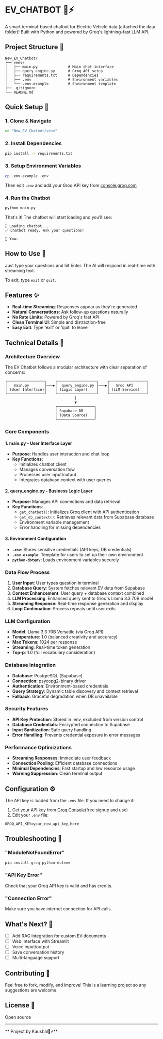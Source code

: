 # EV_CHATBOT 🚗⚡

A smart terminal-based chatbot for Electric Vehicle data (attached the data folder)! Built with Python and powered by Groq's lightning-fast LLM API.

## Project Structure 📁

```
New_EV_Chatbot/
├── venv/
│   ├── main.py              # Main chat interface
│   ├── query_engine.py      # Groq API setup
│   ├── requirements.txt     # Dependencies
│   ├── .env                 # Environment variables
│   └── .env.example         # Environment template
├── .gitignore
└── README.md
```

## Quick Setup 🚀

### 1. Clone & Navigate
```bash
cd "New_EV_Chatbot/venv"
```

### 2. Install Dependencies
```bash
pip install -r requirements.txt
```

### 3. Setup Environment Variables
```bash
cp .env.example .env
```
Then edit `.env` and add your Groq API key from [console.groq.com](https://console.groq.com/)

### 4. Run the Chatbot
```bash
python main.py
```

That's it! The chatbot will start loading and you'll see:
```
🧠 Loading chatbot...
✅ Chatbot ready. Ask your questions!

💬 You: 
```

## How to Use 💬

Just type your questions and hit Enter. The AI will respond in real-time with streaming text.

To exit, type `exit` or `quit`.

## Features ✨

- **Real-time Streaming**: Responses appear as they're generated
- **Natural Conversations**: Ask follow-up questions naturally
- **No Rate Limits**: Powered by Groq's fast API
- **Clean Terminal UI**: Simple and distraction-free
- **Easy Exit**: Type 'exit' or 'quit' to leave

## Technical Details 🔧

### Architecture Overview
The EV Chatbot follows a modular architecture with clear separation of concerns:

```
┌─────────────────┐    ┌──────────────────┐    ┌─────────────────┐
│   main.py       │───▶│  query_engine.py │───▶│   Groq API      │
│ (User Interface)│    │ (Logic Layer)    │    │ (LLM Service)   │
└─────────────────┘    └──────────────────┘    └─────────────────┘
                                │
                                ▼
                       ┌─────────────────┐
                       │ Supabase DB     │
                       │ (Data Source)   │
                       └─────────────────┘
```

### Core Components

#### 1. **main.py** - User Interface Layer
- **Purpose**: Handles user interaction and chat loop
- **Key Functions**:
  - Initializes chatbot client
  - Manages conversation flow
  - Processes user input/output
  - Integrates database context with user queries

#### 2. **query_engine.py** - Business Logic Layer
- **Purpose**: Manages API connections and data retrieval
- **Key Functions**:
  - `get_chatbot()`: Initializes Groq client with API authentication
  - `get_db_context()`: Retrieves relevant data from Supabase database
  - Environment variable management
  - Error handling for missing dependencies

#### 3. **Environment Configuration**
- **`.env`**: Stores sensitive credentials (API keys, DB credentials)
- **`.env.example`**: Template for users to set up their own environment
- **`python-dotenv`**: Loads environment variables securely

### Data Flow Process

1. **User Input**: User types question in terminal
2. **Database Query**: System fetches relevant EV data from Supabase
3. **Context Enhancement**: User query + database context combined
4. **LLM Processing**: Enhanced query sent to Groq's Llama 3.3 70B model
5. **Streaming Response**: Real-time response generation and display
6. **Loop Continuation**: Process repeats until user exits

### LLM Configuration
- **Model**: Llama 3.3 70B Versatile (via Groq API)
- **Temperature**: 1.0 (balanced creativity and accuracy)
- **Max Tokens**: 1024 per response
- **Streaming**: Real-time token generation
- **Top-p**: 1.0 (full vocabulary consideration)

### Database Integration
- **Database**: PostgreSQL (Supabase)
- **Connection**: psycopg2-binary driver
- **Authentication**: Environment-based credentials
- **Query Strategy**: Dynamic table discovery and context retrieval
- **Fallback**: Graceful degradation when DB unavailable

### Security Features
- **API Key Protection**: Stored in .env, excluded from version control
- **Database Credentials**: Encrypted connection to Supabase
- **Input Sanitization**: Safe query handling
- **Error Handling**: Prevents credential exposure in error messages

### Performance Optimizations
- **Streaming Responses**: Immediate user feedback
- **Connection Pooling**: Efficient database connections
- **Minimal Dependencies**: Fast startup and low resource usage
- **Warning Suppression**: Clean terminal output

## Configuration ⚙️

The API key is loaded from the `.env` file. If you need to change it:

1. Get your API key from [Groq Console](https://console.groq.com/)(free signup and use)
2. Edit your `.env` file:
```
GROQ_API_KEY=your_new_api_key_here
```

## Troubleshooting 🔧

### "ModuleNotFoundError"
```bash
pip install groq python-dotenv
```

### "API Key Error"
Check that your Groq API key is valid and has credits.

### "Connection Error"
Make sure you have internet connection for API calls.

## What's Next? 🚀

- [ ] Add RAG integration for custom EV documents
- [ ] Web interface with Streamlit
- [ ] Voice input/output
- [ ] Save conversation history
- [ ] Multi-language support

## Contributing 🤝

Feel free to fork, modify, and improve! This is a learning project so any suggestions are welcome.

## License 📄

Open source 

---

** Project by Kaushal🚗⚡**